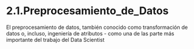 # 2.1.Preprocesamiento_de_Datos
El preprocesamiento de datos, también conocido como transformación de datos o, incluso, ingeniería de atributos - como una de las parte más importante del trabajo del Data Scientist
